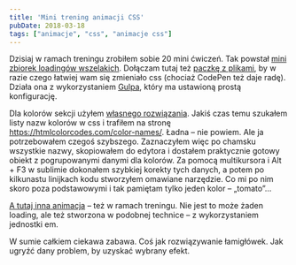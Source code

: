 ```yaml
---
title: 'Mini trening animacji CSS'
pubDate: 2018-03-18
tags: ["animacje", "css", "animacje css"]
---
```


Dzisiaj w ramach treningu zrobiłem sobie 20 mini ćwiczeń. Tak powstał <a href="https://codepen.io/kartofelek007/pen/eMdaRd">mini zbiorek loadingów wszelakich</a>.
Dołączam tutaj też <a href="http://domanart.pl/dema/loadingi/loadingi.zip">paczkę z plikami</a>, by w razie czego łatwiej wam się zmieniało css (chociaż CodePen też daje radę). Działa ona z wykorzystaniem <a href="http://domanart.pl/gulp">Gulpa</a>, który ma ustawioną prostą konfigurację.

<!--more-->

Dla kolorów sekcji użyłem <a href="http://domanart.pl/inne_rzeczy/kolory.html">własnego rozwiązania</a>. Jakiś czas temu szukałem listy nazw kolorów w css i trafiłem na stronę <a href="https://htmlcolorcodes.com/color-names/">https://htmlcolorcodes.com/color-names/</a>. Ładna – nie powiem. Ale ja potrzebowałem czegoś szybszego. Zaznaczyłem więc po chamsku wszystkie nazwy, skopiowałem do edytora i dostałem praktycznie gotowy obiekt z pogrupowanymi danymi dla kolorów. Za pomocą multikursora i Alt + F3 w sublimie dokonałem szybkiej korekty tych danych, a potem po kilkunastu linijkach kodu stworzyłem omawiane narzędzie. Co mi po nim skoro poza podstawowymi i tak pamiętam tylko jeden kolor – „tomato”…

<a href="http://domanart.pl/dema/super-szamson/super-szamson.html">A tutaj inna animacja</a> – też w ramach treningu. Nie jest to może żaden loading, ale też stworzona w podobnej technice – z wykorzystaniem jednostki em.

W sumie całkiem ciekawa zabawa. Coś jak rozwiązywanie łamigłówek. Jak ugryźć dany problem, by uzyskać wybrany efekt.